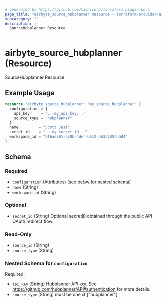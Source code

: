 ```yaml
---
# generated by https://github.com/hashicorp/terraform-plugin-docs
page_title: "airbyte_source_hubplanner Resource - terraform-provider-airbyte"
subcategory: ""
description: |-
  SourceHubplanner Resource
---
```


# airbyte_source_hubplanner (Resource)

SourceHubplanner Resource

## Example Usage

```terraform
resource "airbyte_source_hubplanner" "my_source_hubplanner" {
  configuration = {
    api_key     = "...my_api_key..."
    source_type = "hubplanner"
  }
  name         = "Scott Jast"
  secret_id    = "...my_secret_id..."
  workspace_id = "bf6ae591-bc8b-4def-b612-b63c205fda84"
}
```

<!-- schema generated by tfplugindocs -->
## Schema

### Required

- `configuration` (Attributes) (see [below for nested schema](#nestedatt--configuration))
- `name` (String)
- `workspace_id` (String)

### Optional

- `secret_id` (String) Optional secretID obtained through the public API OAuth redirect flow.

### Read-Only

- `source_id` (String)
- `source_type` (String)

<a id="nestedatt--configuration"></a>
### Nested Schema for `configuration`

Required:

- `api_key` (String) Hubplanner API key. See https://github.com/hubplanner/API#authentication for more details.
- `source_type` (String) must be one of ["hubplanner"]


